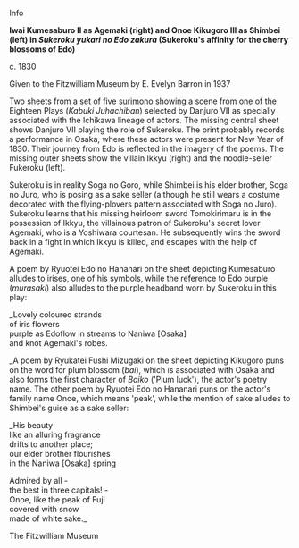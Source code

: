 Info

**Iwai Kumesaburo II as Agemaki (right) and Onoe Kikugoro III as Shimbei (left) in _Sukeroku yukari no Edo zakura_ (Sukeroku's affinity for the cherry blossoms of Edo)**

c. 1830

Given to the Fitzwilliam Museum by E. Evelyn Barron in 1937

Two sheets from a set of five [surimono](/themes/surimono-and-special-printing-effects) showing a scene from one of the Eighteen Plays (_Kabuki Juhachiban_) selected by Danjuro VII as specially associated with the Ichikawa lineage of actors. The missing central sheet shows Danjuro VII playing the role of Sukeroku. The print probably records a performance in Osaka, where these actors were present for New Year of 1830. Their journey from Edo is reflected in the imagery of the poems. The missing outer sheets show the villain Ikkyu (right) and the noodle-seller Fukeroku (left).

Sukeroku is in reality Soga no Goro, while Shimbei is his elder brother, Soga no Juro, who is posing as a sake seller (although he still wears a costume decorated with the flying-plovers pattern associated with Soga no Juro). Sukeroku learns that his missing heirloom sword Tomokirimaru is in the possession of Ikkyu, the villainous patron of Sukeroku's secret lover Agemaki, who is a Yoshiwara courtesan. He subsequently wins the sword back in a fight in which Ikkyu is killed, and escapes with the help of Agemaki.

A poem by Ryuotei Edo no Hananari on the sheet depicting Kumesaburo alludes to irises, one of his symbols, while the reference to Edo purple (_murasaki_) also alludes to the purple headband worn by Sukeroku in this play:

_Lovely coloured strands  
of iris flowers  
purple as Edoflow in streams to Naniwa \[Osaka\]  
and knot Agemaki's robes.  

_A poem by Ryukatei Fushi Mizugaki on the sheet depicting Kikugoro puns on the word for plum blossom (_bai_), which is associated with Osaka and also forms the first character of _Baiko_ ('Plum luck'), the actor's poetry name. The other poem by Ryuotei Edo no Hananari puns on the actor's family name Onoe, which means 'peak', while the mention of sake alludes to Shimbei's guise as a sake seller:

_His beauty  
like an alluring fragrance  
drifts to another place;  
our elder brother flourishes  
in the Naniwa \[Osaka\] spring  

Admired by all -  
the best in three capitals! -  
Onoe, like the peak of Fuji  
covered with snow  
made of white sake._



The Fitzwilliam Museum
